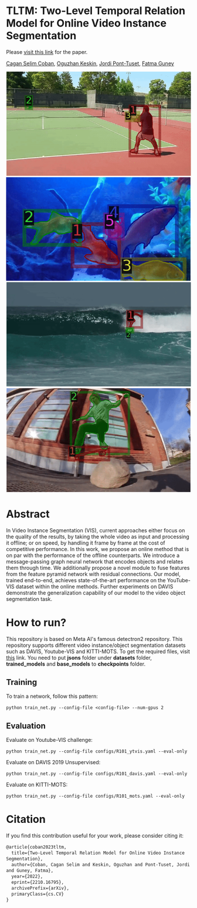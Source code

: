 # TLTM: Two-Level Temporal Relation Model for Online Video Instance Segmentation

Please [visit this link](https://arxiv.org/abs/2210.16795) for the paper.

[Cagan Selim Coban](https://cscoban.com),
[Oguzhan Keskin](https://www.linkedin.com/in/oguzhan-keskin/),
[Jordi Pont-Tuset](https://jponttuset.cat),
[Fatma Guney](https://mysite.ku.edu.tr/fguney/)

![](gifs/1.gif)
![](gifs/2.gif)
![](gifs/3.gif)
![](gifs/4.gif)

# Abstract

In Video Instance Segmentation (VIS), current approaches either focus on the quality of the results, by taking the whole video as input and processing it offline; or on speed, by handling it frame by frame at the cost of competitive performance. In this work, we propose an online method that is on par with the performance of the offline counterparts. We introduce a message-passing graph neural network that encodes objects and relates them through time. We additionally propose a novel module to fuse features from the feature pyramid network with residual connections. Our model, trained end-to-end, achieves state-of-the-art performance on the YouTube-VIS dataset within the online methods. Further experiments on DAVIS demonstrate the generalization capability of our model to the video object segmentation task.

# How to run?

This repository is based on Meta AI's famous detectron2 repository. This repository supports different video instance/object segmentation datasets such as DAVIS, Youtube-VIS and KITTI-MOTS. To get the required files, visit [this](https://drive.google.com/drive/folders/1csyLFIGpSKawtNIVMLSMmqvxc_lxJeta?usp=share_link) link. You need to put **jsons** folder under **datasets** folder, **trained_models** and **base_models** to **checkpoints** folder.

## Training

To train a network, follow this pattern:
```
python train_net.py --config-file <config-file> --num-gpus 2
```

## Evaluation

Evaluate on Youtube-VIS challenge:
```
python train_net.py --config-file configs/R101_ytvis.yaml --eval-only
```

Evaluate on DAVIS 2019 Unsupervised:
```
python train_net.py --config-file configs/R101_davis.yaml --eval-only
```

Evaluate on KITTI-MOTS:

```
python train_net.py --config-file configs/R101_mots.yaml --eval-only
```

# Citation

If you find this contribution useful for your work, please consider citing it:

```
@article{coban2023tltm,
  title={Two-Level Temporal Relation Model for Online Video Instance Segmentation},
  author={Coban, Cagan Selim and Keskin, Oguzhan and Pont-Tuset, Jordi and Guney, Fatma},
  year={2022},
  eprint={2210.16795},
  archivePrefix={arXiv},
  primaryClass={cs.CV}
}
```
